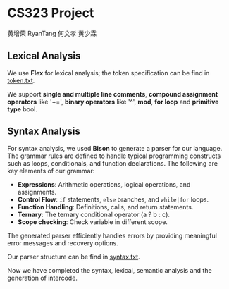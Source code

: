 # CS323 Project
黄增荣 RyanTang 何文孝 黄少霖

## Lexical Analysis

We use **Flex** for lexical analysis; the token specification can be find in [token.txt](https://github.com/huangazazaz/CPProject/blob/main/token.txt).

We support **single and multiple line comments**, **compound assignment operators** like '+=', **binary operators** like '^', **mod**, **for loop** and **primitive type** bool.

## Syntax Analysis

For syntax analysis, we used **Bison** to generate a parser for our language. The grammar rules are defined to handle typical programming constructs such as loops, conditionals, and function declarations. The following are key elements of our grammar:

- **Expressions**: Arithmetic operations, logical operations, and assignments.
- **Control Flow**: `if` statements, `else` branches, and `while|for` loops.
- **Function Handling**: Definitions, calls, and return statements.
- **Ternary**: The ternary conditional operator (a ? b : c).
- **Scope checking**: Check variable in different scope.

The generated parser efficiently handles errors by providing meaningful error messages and recovery options.

Our parser structure can be find in [syntax.txt](https://github.com/huangazazaz/CPProject/blob/main/syntax.txt).

Now we have completed the syntax, lexical, semantic analysis and the generation of intercode.

